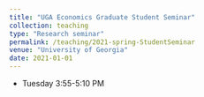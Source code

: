 ```yaml
---
title: "UGA Economics Graduate Student Seminar"
collection: teaching
type: "Research seminar"
permalink: /teaching/2021-spring-StudentSeminar
venue: "University of Georgia"
date: 2021-01-01
---
```


* Tuesday 3:55-5:10 PM
<!-- * [Zoom](https://zoom.us/j/93960550152) 
* [Schedule of Presentations](https://docs.google.com/spreadsheets/d/1GRE0b37lVgjZDOvep-lGNJ2X4hUYZhDBJcVNlVKcRV8/edit?usp=sharing) -->
